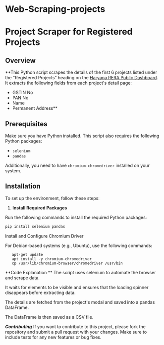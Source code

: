 # Web-Scraping-projects

# Project Scraper for Registered Projects

## Overview

**This Python script scrapes the details of the first 6 projects listed under the "Registered Projects" heading on the [Haryana RERA Public Dashboard](https://hprera.nic.in/PublicDashboard). It extracts the following fields from each project's detail page:
- GSTIN No
- PAN No
- Name
- Permanent Address**

## Prerequisites

Make sure you have Python installed. This script also requires the following Python packages:

- `selenium`
- `pandas`

Additionally, you need to have `chromium-chromedriver` installed on your system.

## Installation

To set up the environment, follow these steps:

1. **Install Required Packages**

  Run the following commands to install the required Python packages:

   ```bash
   pip install selenium pandas
```
Install and Configure Chromium Driver

For Debian-based systems (e.g., Ubuntu), use the following commands:
```
   apt-get update
   apt install -y chromium-chromedriver
   cp /usr/lib/chromium-browser/chromedriver /usr/bin
```

**Code Explanation
**
The script uses selenium to automate the browser and scrape data.

It waits for elements to be visible and ensures that the loading spinner disappears before extracting data.

The details are fetched from the project's modal and saved into a pandas DataFrame.

The DataFrame is then saved as a CSV file.

***Contributing***
If you want to contribute to this project, please fork the repository and submit a pull request with your changes. Make sure to include tests for any new features or bug fixes.


